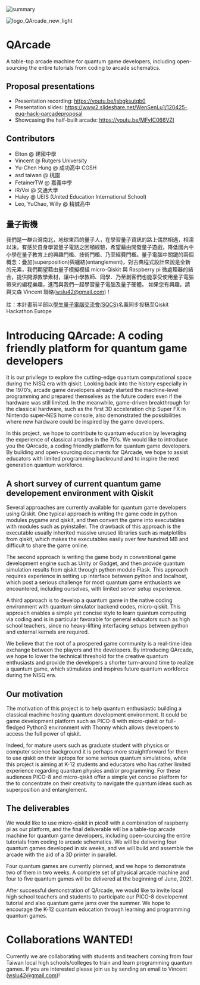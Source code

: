 ![summary](https://user-images.githubusercontent.com/29524895/116581996-e7cd5180-a8e2-11eb-9f8c-9eb2a2d01344.png)

![logo_QArcade_new_light](https://user-images.githubusercontent.com/29524895/116025019-8032b000-a61d-11eb-9128-deb792fcc031.png)

# QArcade

A table-top arcade machine for quantum game developers, including open-sourcing the entire tutorials from coding to arcade schematics.

## Proposal presentations
- Presentation recording: https://youtu.be/jsbgksutqb0
- Presentation slides: https://www2.slideshare.net/WenSenLu1/120425-euq-hack-qarcadeproposal
- Showcasing the half-built arcade: https://youtu.be/MFyIC066VZI

## Contributors
- Elton @ 建國中學
- Vincent @ Rutgers University
- Yu-Chen Hung @ 成功高中 CGSH
- asd taiwan @ 桃園
- FetainerTW @ 嘉義中學
- iR/Voi @ 交通大學
- Haley @ UEIS (United Education International School)
- Leo, YuChao, Willy @ 精誠高中

## 量子街機
我們是一群台灣南北，地球東西的量子人，在學習量子資訊的路上偶然相遇，相濡以沫。有感於自身學習量子電路之困頓經驗，希望藉由開發量子遊戲，降低國內中小學在量子教育上的興趣門檻、技術門檻、乃至經費門檻。量子電腦中關鍵的兩個概念：疊加(superposition)與纏結(entanglement)，對古典程式設計來說是全新的元素，我們期望藉由量子模擬模組 micro-Qiskit 與 Raspberry pi 微處理器的結合，提供開源教學素材，讓中小學教師、同學、乃至創客們也能享受使用量子電腦帶來的編程樂趣，進而與我們一起學習量子電腦及量子硬體。
如果您有興趣，請與文森 Vincent 聯絡(wslu42@gmail.com)！

註：本計畫前半部以[學生量子電腦交流會(SQCS)](https://discord.gg/KjWMRewQB2)名義同步投稿至Qiskit Hackathon Europe

# Introducing QArcade: A coding friendly platform for quantum game developers

 It is our privilege to explore the cutting-edge quantum computational space during the NISQ era with qiskit. Looking back into the history especially in the 1970’s, arcade game developers already started the machine-level programming and prepared themselves as the future coders even if the hardware was still limited. In the meanwhile, game-driven breakthrough for the classical hardware, such as the first 3D acceleration chip Super FX in Nintendo super-NES home console, also demonstrated the possibilities where new hardware could be inspired by the game developers.

In this project, we hope to contribute to quantum education by leveraging the experience of classical arcades in the 70’s. We would like to introduce you the QArcade, a coding friendly platform for quantum game developers. By building and open-sourcing documents for QArcade, we hope to assist educators with limited programming backround and to inspire the next generation quantum workforce.

## A short survey of current quantum game developement environment with Qiskit

  Several approaches are currently available for quantum game developers using Qiskit. One typical approach is writing the game code in python modules pygame and qiskit, and then convert the game into executables with modules such as pyinstaller. The drawback of this approach is the executable usually inherited massive unused libraries such as matplotlibs from qiskit, which makes the executables easily over few hundred MB and difficult to share the game online. 
  
  The second approach is writing the game body in conventional game development engine such as Unity or Gadget, and then provide quantum simulation results from qiskit through python module Flask. This approach requires experience in setting up interface between python and localhost, which post a serious challenge for most quantum game enthusiasts we encountered, including ourselves, with limited server setup experience. 
  
  A third approach is to develop a quantum game in the native coding environment with quantum simulator backend codes, micro-qiskit. This approach enables a simple yet concise style to learn quantum computing via coding and is in particular favorable for general educators such as high school teachers, since no heavy-lifting interfacing setups between python and external kernels are required.
  
  We believe that the root of a prospered game community is a real-time idea exchange between the players and the developers. By introducing QArcade, we hope to lower the technical threshold for the creative quantum enthusiasts and provide the developers a shorter turn-around time to realize a quantum game, which stimulates and inspires future quantum workforce during the NISQ era.

## Our motivation

  The motivation of this project is to help quantum enthusiastic building a classical machine hosting quantum development environment. It could be game development platform such as PICO-8 with micro-qiskit or full-fledged Python3 environment with Thonny which allows developers to access the full power of qiskit. 
  
  Indeed, for mature users such as graduate student with physics or computer science background it is perhaps more straightforward for them to use qiskit on their laptops for some serious quantum simulations, while this project is aiming at K-12 students and educators who has rather limited experience regarding quantum physics and/or programming. For these audiences PICO-8 and micro-qiskit offer a simple yet concise platform for the to concentrate on their creativity to navigate the quantum ideas such as superposition and entanglement.  

## The deliverables

  We would like to use micro-qiskit in pico8 with a combination of raspberry pi as our platform, and the final deliverable will be a table-top arcade machine for quantum game developers, including open-sourcing the entire tutorials from coding to arcade schematics. We will be delivering four quantum games developed in six weeks, and we will build and assemble the arcade with the aid of a 3D printer in parallel.
  
 Four quantum games are currently planned, and we hope to demonstrate two of them in two weeks. A complete set of physical arcade machine and four to five quantum games will be delivered at the beginning of June, 2021.
  
 After successful demonstration of QArcade, we would like to invite local high school teachers and students to participate our PICO-8 developemnt tutorial and also quantum game jams over the summer. We hope to encourage the K-12 quantum education through learning and programming quantum games.

# Collaborations WANTED!
  Currently we are collaborating with students and teachers coming from four Taiwan local high schools/colleges to train and learn programming quantum games. If you are interested please join us by sending an email to Vincent (wslu42@gmail.com)!
